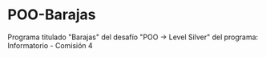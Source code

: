 # POO-Barajas
Programa titulado "Barajas" del desafío "POO -> Level Silver" del programa: Informatorio - Comisión 4
